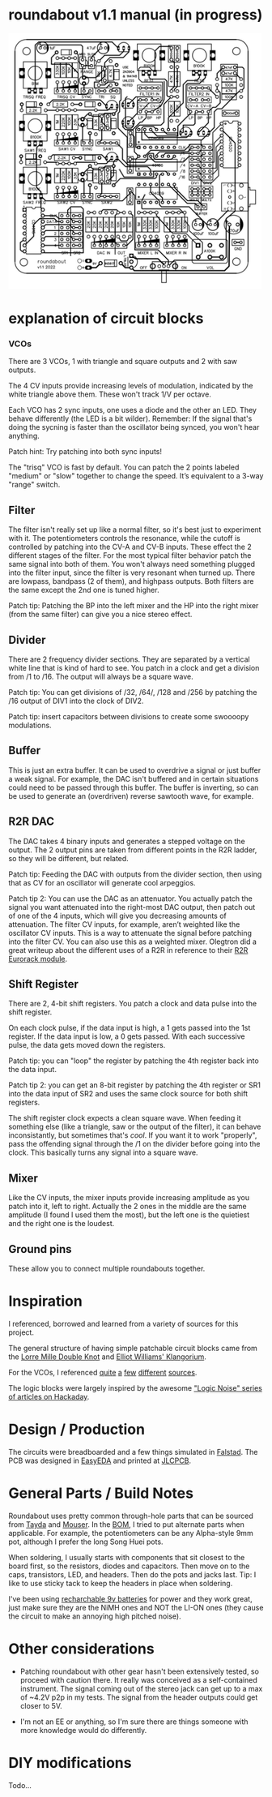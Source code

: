 # roundabout v1.1 manual (in progress)

<img src="https://github.com/MattKuebrich/roundabout/blob/main/images/roundabout_v1.1_board.jpg" width="500">

# explanation of circuit blocks

### VCOs
There are 3 VCOs, 1 with triangle and square outputs and 2 with saw outputs. 

The 4 CV inputs provide increasing levels of modulation, indicated by the white triangle above them. These won't track 1/V per octave. 

Each VCO has 2 sync inputs, one uses a diode and the other an LED. They behave differently (the LED is a bit wilder). Remember: If the signal that's doing the sycning is faster than the oscillator being synced, you won't hear anything. 

Patch hint: Try patching into both sync inputs!

The "trisq" VCO is fast by default. You can patch the 2 points labeled "medium" or "slow" together to change the speed. It’s equivalent to a 3-way "range" switch. 

## Filter
The filter isn't really set up like a normal filter, so it's best just to experiment with it. The potentiometers controls the resonance, while the cutoff is controlled by patching into the CV-A and CV-B inputs. These effect the 2 different stages of the filter. For the most typical filter behavior patch the same signal into both of them. You won't always need something plugged into the filter input, since the filter is very resonant when turned up. There are lowpass, bandpass (2 of them), and highpass outputs. Both filters are the same except the 2nd one is tuned higher. 

Patch tip: Patching the BP into the left mixer and the HP into the right mixer (from the same filter) can give you a nice stereo effect.

## Divider
There are 2 frequency divider sections. They are separated by a vertical white line that is kind of hard to see. You patch in a clock and get a division from /1 to /16. The output will always be a square wave. 

Patch tip: You can get divisions of /32, /64/, /128 and /256 by patching the /16 output of DIV1 into the clock of DIV2.

Patch tip: insert capacitors between divisions to create some swoooopy modulations. 

## Buffer
This is just an extra buffer. It can be used to overdrive a signal or just buffer a weak signal. For example, the DAC isn't buffered and in certain situations could need to be passed through this buffer. The buffer is inverting, so can be used to generate an (overdriven) reverse sawtooth wave, for example.

## R2R DAC
The DAC takes 4 binary inputs and generates a stepped voltage on the output. The 2 output pins are taken from different points in the R2R ladder, so they will be different, but related. 

Patch tip: Feeding the DAC with outputs from the divider section, then using that as CV for an oscillator will generate cool arpeggios.

Patch tip 2: You can use the DAC as an attenuator. You actually patch the signal you want attenuated into the right-most DAC output, then patch out of one of the 4 inputs, which will give you decreasing amounts of attenuation. The filter CV inputs, for example, aren’t weighted like the oscillator CV inputs. This is a way to attenuate the signal before patching into the filter CV. You can also use this as a weighted mixer. Olegtron did a great writeup about the different uses of a R2R in reference to their [R2R Eurorack module](https://www.olegtron.com/olegtron-r2r-1).

## Shift Register
There are 2, 4-bit shift registers. You patch a clock and data pulse into the shift register.

On each clock pulse, if the data input is high, a 1 gets passed into the 1st register. If the data input is low, a 0 gets passed. With each successive pulse, the data gets moved down the registers.

Patch tip: you can "loop" the register by patching the 4th register back into the data input.

Patch tip 2: you can get an 8-bit register by patching the 4th register or SR1 into the data input of SR2 and uses the same clock source for both shift registers.

The shift register clock expects a clean square wave. When feeding it something else (like a triangle, saw or the output of the filter), it can behave inconsistantly, but sometimes that's *cool*. If you want it to work "properly", pass the offending signal through the /1 on the divider before going into the clock. This basically turns any signal into a square wave. 

## Mixer
Like the CV inputs, the mixer inputs provide increasing amplitude as you patch into it, left to right. Actually the 2 ones in the middle are the same amplitude (I found I used them the most), but the left one is the quietiest and the right one is the loudest.

## Ground pins
These allow you to connect multiple roundabouts together. 

# Inspiration 
I referenced, borrowed and learned from a variety of sources for this project. 

The general structure of having simple patchable circuit blocks came from the [Lorre Mille Double Knot](https://lorre-mill.com/doubleknot) and [Elliot Williams' Klangorium](https://github.com/hexagon5un/klangorium).

For the VCOs, I referenced [quite](http://evilturtle.nl/projects/fmdronesynth.htm) [a](https://electro-music.com/forum/topic-28799.html) [few](https://hackaday.com/2015/09/11/logic-noise-playing-in-tune-with-an-exponential-vco/) [different](https://www.youtube.com/watch?v=4qxgwN9aq8E) [sources](http://musicfromouterspace.com/analogsynth_new/WSG2010/wsg_page9.html#PSEUDOCV).

The logic blocks were largely inspired by the awesome ["Logic Noise" series of articles on Hackaday](https://hackaday.com/tag/logic-noise/).

# Design / Production
The circuits were breadboarded and a few things simulated in [Falstad](https://www.falstad.com/circuit/). The PCB was designed in [EasyEDA](https://easyeda.com/) and printed at [JLCPCB](https://jlcpcb.com/). 

# General Parts / Build Notes
Roundabout uses pretty common through-hole parts that can be sourced from [Tayda](https://www.taydaelectronics.com/) and [Mouser](https://www.mouser.com/). In the [BOM](https://docs.google.com/spreadsheets/d/1eRZ8_PK5HJ3nKBCjX_7MApqO0d7YXJZ0Co2NMGjRWOA/), I tried to put alternate parts when applicable. For example, the potentiometers can be any Alpha-style 9mm pot, although I prefer the long Song Huei pots. 

When soldering, I usually starts with components that sit closest to the board first, so the resistors, diodes and capacitors. Then move on to the caps, transistors, LED, and headers. Then do the pots and jacks last. Tip: I like to use sticky tack to keep the headers in place when soldering.

I've been using [recharchable 9v batteries](https://www.amazon.com/Tenergy-Charger-Premium-Rechargeable-Batteries/dp/B00461E85M) for power and they work great, just make sure they are the NiMH ones and NOT the LI-ON ones (they cause the circuit to make an annoying high pitched noise).

# Other considerations

* Patching roundabout with other gear hasn't been extensively tested, so proceed with caution there. It really was conceived as a self-contained instrument. The signal coming out of the stereo jack can get up to a max of ~4.2V p2p in my tests. The signal from the header outputs could get closer to 5V. 

* I'm not an EE or anything, so I'm sure there are things someone with more knowledge would do differently. 

# DIY modifications
Todo...
